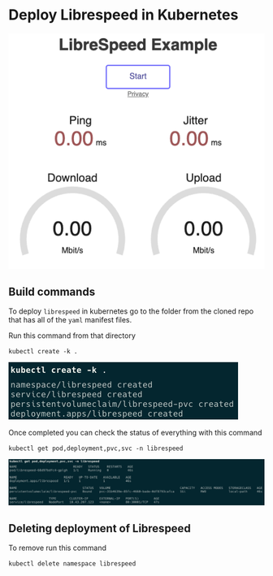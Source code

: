 # Deploy Librespeed in Kubernetes

![Librespeed](/images/overview.png)

## Build commands

To deploy `librespeed` in kubernetes go to the folder from the cloned repo that has all of the `yaml` manifest files.

Run this command from that directory

``` shell
kubectl create -k .
```

![Create-CLI](/images/create.png)

Once completed you can check the status of everything with this command

``` shell
kubectl get pod,deployment,pvc,svc -n librespeed
```

![Status-CLI](/images/status.png)

## Deleting deployment of Librespeed

To remove run this command

``` shell
kubectl delete namespace librespeed
```
